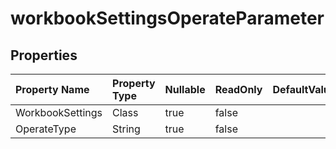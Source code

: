 # **workbookSettingsOperateParameter**

 

## **Properties**

| Property Name | Property Type | Nullable |  ReadOnly | DefaultValue | Description | 
| :- | :- | :- |:- |  :- | :- |
|WorkbookSettings|Class|true|false |  ||
|OperateType|String|true|false |  ||

